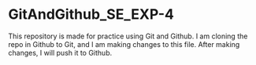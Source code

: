 # GitAndGithub_SE_EXP-4
This repository is made for practice using Git and Github. I am cloning the repo in Github to Git, and I am making changes to this file. After making changes, I will push it to Github.
